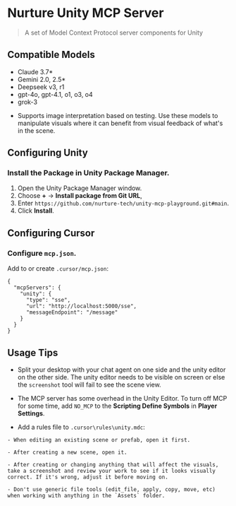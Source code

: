 # Nurture Unity MCP Server

> A set of Model Context Protocol server components for Unity

## Compatible Models
- Claude 3.7*
- Gemini 2.0, 2.5*
- Deepseek v3, r1
- gpt-4o, gpt-4.1, o1, o3, o4
- grok-3

* Supports image interpretation based on testing. Use these models to manipulate visuals where it can benefit from visual feedback of what's in the scene.

## Configuring Unity

### Install the Package in Unity Package Manager.

1. Open the Unity Package Manager window.
2. Choose **+** -> **Install package from Git URL**,
3. Enter `https://github.com/nurture-tech/unity-mcp-playground.git#main`.
4. Click **Install**.

## Configuring Cursor

### Configure `mcp.json`.

Add to or create `.cursor/mcp.json`:

```
{
  "mcpServers": {
    "unity": {
      "type": "sse",
      "url": "http://localhost:5000/sse",
      "messageEndpoint": "/message"
    }
  }
}
```


## Usage Tips

* Split your desktop with your chat agent on one side and the unity editor on the other side. The unity editor needs to be visible on screen or else the `screenshot` tool will fail to see the scene view.

* The MCP server has some overhead in the Unity Editor. To turn off MCP for some time, add `NO_MCP` to the **Scripting Define Symbols** in **Player Settings**.

* Add a rules file to `.cursor\rules\unity.mdc`:

```
- When editing an existing scene or prefab, open it first.

- After creating a new scene, open it.

- After creating or changing anything that will affect the visuals, take a screenshot and review your work to see if it looks visually correct. If it's wrong, adjust it before moving on.

- Don't use generic file tools (edit_file, apply, copy, move, etc) when working with anything in the `Assets` folder.
```